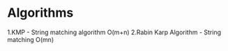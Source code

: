 # Algorithms
1.KMP - String matching algorithm O(m+n)
2.Rabin Karp Algorithm - String matching O(mn)
